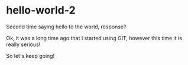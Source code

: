 # hello-world-2
Second time saying hello to the world, response?

Ok, it was a long time ago that I started using GIT, however this time it is really serious!

So let's keep going!
